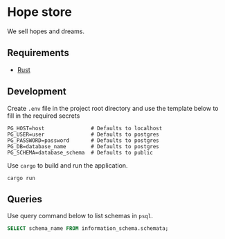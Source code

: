 # Hope store

We sell hopes and dreams.

## Requirements

  - [Rust](https://www.rust-lang.org/)

## Development

Create `.env` file in the project root directory and use the template below to fill in the required secrets

```.env
PG_HOST=host               # Defaults to localhost
PG_USER=user               # Defaults to postgres
PG_PASSWORD=password       # Defaults to postgres
PG_DB=database_name        # Defaults to postgres
PG_SCHEMA=database_schema  # Defaults to public
```

Use `cargo` to build and run the application.

```
cargo run
```

## Queries

Use query command below to list schemas in `psql`.

```sql
SELECT schema_name FROM information_schema.schemata;
```


